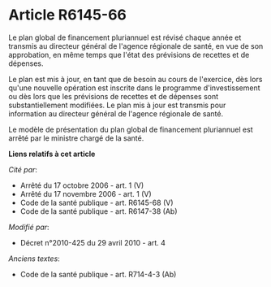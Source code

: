 # Article R6145-66

Le plan global de financement pluriannuel est révisé chaque année et transmis au directeur général de l'agence régionale de
santé, en vue de son approbation, en même temps que l'état des prévisions de recettes et de dépenses. 

Le plan est mis à jour, en tant que de besoin au cours de l'exercice, dès lors qu'une nouvelle opération est inscrite dans le
programme d'investissement ou dès lors que les prévisions de recettes et de dépenses sont substantiellement modifiées. Le
plan mis à jour est transmis pour information au directeur général de l'agence régionale de santé. 

Le modèle de présentation du plan global de financement pluriannuel est arrêté par le ministre chargé de la santé.

**Liens relatifs à cet article**

_Cité par_:

  - Arrêté du 17 octobre 2006 - art. 1 (V)
  - Arrêté du 17 novembre 2006 - art. 1 (V)
  - Code de la santé publique - art. R6145-68 (V)
  - Code de la santé publique - art. R6147-38 (Ab)

_Modifié par_:

  - Décret n°2010-425 du 29 avril 2010 - art. 4

_Anciens textes_:

  - Code de la santé publique - art. R714-4-3 (Ab)
